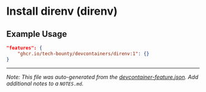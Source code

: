 
# Install direnv (direnv)



## Example Usage

```json
"features": {
    "ghcr.io/tech-bounty/devcontainers/direnv:1": {}
}
```





---

_Note: This file was auto-generated from the [devcontainer-feature.json](https://github.com/tech-bounty/devcontainers/blob/main/src/direnv/devcontainer-feature.json).  Add additional notes to a `NOTES.md`._
